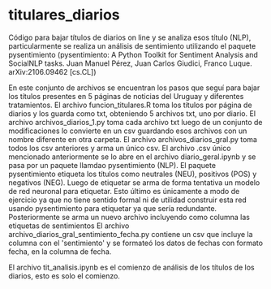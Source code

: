 # titulares_diarios

Código para bajar títulos de diarios on line y se analiza esos título (NLP), particularmente se realiza un análisis de sentimiento utilizando el paquete pysentimiento
(pysentimiento: A Python Toolkit for Sentiment Analysis and SocialNLP tasks. Juan Manuel Pérez, Juan Carlos Giudici, Franco Luque. arXiv:2106.09462 [cs.CL])

En este conjunto de archivos se encuentran los pasos que seguí para bajar los títulos presentes en 5 páginas de noticias del Uruguay y diferentes tratamientos.
El archivo funcion_titulares.R toma los títulos por página de diarios y los guarda como txt, obteniendo 5 archivos txt, uno por diario.
El archivo archivos_diarios_1.py toma cada archivo txt luego de un conjunto de modificaciones lo convierte en un csv guardando esos archivos con un nombre diferente
en otra carpeta.
El archivo archivos_diarios_gral.py toma todos los csv anteriores y arma un único csv.
El archivo .csv único mencionado anteriormente se lo abre en el archivo diario_geral.ipynb y se pasa por un paquete llamdao pysentimiento (NLP).
El paquete pysentimiento etiqueta los títulos como neutrales (NEU), positivos (POS) y negativos (NEG). Luego de etiquetar se arma de forma tentativa un modelo de red
neuronal para etiquetar. Esto último es únicamente a modo de ejercicio ya que no tiene sentido formal ni de utilidad construir esta red usando pysentimiento para
etiquetar ya que sería redundante.
Posteriormente se arma un nuevo archivo incluyendo como columna las etiquetas de sentimientos
El archivo archivo_diarios_gral_sentimiento_fecha.py contiene un csv que incluye la columna con el 'sentimiento' y se formateó los datos de fechas con formato fecha, en
la columna de fecha.

El archivo tit_analisis.ipynb es el comienzo de análisis de los títulos de los diarios, esto es solo el comienzo. 


